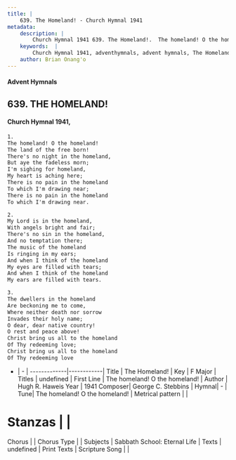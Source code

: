 ```yaml
---
title: |
    639. The Homeland! - Church Hymnal 1941
metadata:
    description: |
        Church Hymnal 1941 639. The Homeland!.  The homeland! O the homeland! The land of the free born! There's no night in the homeland, But aye the fadeless morn; I'm sighing for homeland, My heart is aching here; There is no pain in the homeland To which I'm drawing near; There is no pain in the homeland To which I'm drawing near. 
    keywords:  |
        Church Hymnal 1941, adventhymnals, advent hymnals, The Homeland!, The homeland! O the homeland!. 
    author: Brian Onang'o
---
```


#### Advent Hymnals
## 639. THE HOMELAND!
####  Church Hymnal 1941,

```txt
1.
The homeland! O the homeland!
The land of the free born!
There's no night in the homeland,
But aye the fadeless morn;
I'm sighing for homeland,
My heart is aching here;
There is no pain in the homeland
To which I'm drawing near;
There is no pain in the homeland
To which I'm drawing near.

2.
My Lord is in the homeland,
With angels bright and fair;
There's no sin in the homeland,
And no temptation there;
The music of the homeland
Is ringing in my ears;
And when I think of the homeland
My eyes are filled with tears;
And when I think of the homeland
My ears are filled with tears.

3.
The dwellers in the homeland
Are beckoning me to come,
Where neither death nor sorrow
Invades their holy name;
O dear, dear native country!
O rest and peace above!
Christ bring us all to the homeland
Of Thy redeeming love;
Christ bring us all to the homeland
Of Thy redeeming love

```

- |   -  |
-------------|------------|
Title | The Homeland! |
Key | F Major |
Titles | undefined |
First Line | The homeland! O the homeland! |
Author | Hugh R. Haweis
Year | 1941
Composer| George C. Stebbins |
Hymnal|  - |
Tune| The homeland! O the homeland! |
Metrical pattern | |
# Stanzas |  |
Chorus |  |
Chorus Type |  |
Subjects | Sabbath School: Eternal Life |
Texts | undefined |
Print Texts | 
Scripture Song |  |
    
